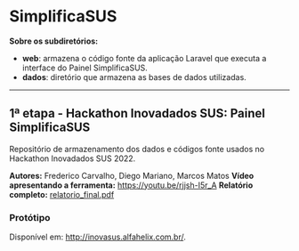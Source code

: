 # SimplificaSUS

**Sobre os subdiretórios:**
- **web**: armazena o código fonte da aplicação Laravel que executa a interface do Painel SimplificaSUS.
- **dados**: diretório que armazena as bases de dados utilizadas.

<hr>

## 1ª etapa - Hackathon Inovadados SUS: Painel SimplificaSUS
Repositório de armazenamento dos dados e códigos fonte usados no Hackathon Inovadados SUS 2022.

**Autores:** Frederico Carvalho, Diego Mariano, Marcos Matos
**Vídeo apresentando a ferramenta:** <a href="https://youtu.be/rjjsh-I5r_A">https://youtu.be/rjjsh-I5r_A</a>
**Relatório completo:** <a href="relatorio_final.pdf">relatorio_final.pdf</a>

### Protótipo
Disponível em: <a href="http://inovasus.alfahelix.com.br/">http://inovasus.alfahelix.com.br/</a>.
